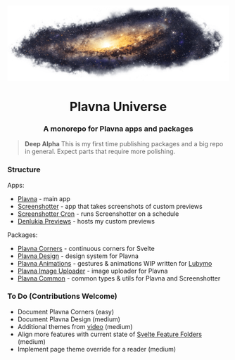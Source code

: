 ![Galaxy](./banner.png)

<div align="center">
  <h1>Plavna Universe</h1>
  <h3>A monorepo for Plavna apps and packages</h3>
</div>

> **Deep Alpha**
> This is my first time publishing packages and a big repo in general. Expect parts that require more polishing.

### Structure

Apps:

- [Plavna](apps/plavna) - main app
- [Screenshotter](apps/screenshotter) - app that takes screenshots of custom previews
- [Screenshotter Cron](apps/screenshotter-cron) - runs Screenshotter on a schedule
- [Denlukia Previews](apps/denlukia-previews) - hosts my custom previews

Packages:

- [Plavna Corners](packages/corners) - continuous corners for Svelte
- [Plavna Design](packages/design) - design system for Plavna
- [Plavna Animations](packages/animations) - gestures & animations WIP written for [Lubymo](https://plvn.app/lubymo)
- [Plavna Image Uploader](packages/image-uploader) - image uploader for Plavna
- [Plavna Common](packages/common) - common types & utils for Plavna and Screenshotter

### To Do (Contributions Welcome)

- Document Plavna Corners (easy)
- Document Plavna Design (medium)
- Additional themes from [video](https://www.youtube.com/watch?v=iKL7uO9oJB0) (medium)
- Align more features with current state of [Svelte Feature Folders](./apps/plavna/README.md) (medium)
- Implement page theme override for a reader (medium)
